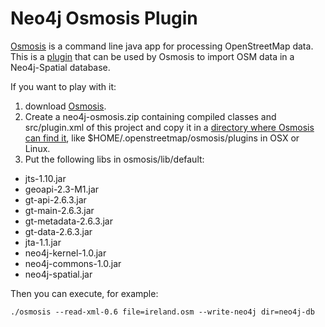 Neo4j Osmosis Plugin
=============
 
[Osmosis](http://wiki.openstreetmap.org/wiki/Osmosis) is a command line java app for processing OpenStreetMap data.
This is a [plugin](http://wiki.openstreetmap.org/wiki/Osmosis/WritingPlugins) that can be used by Osmosis to 
import OSM data in a Neo4j-Spatial database.

If you want to play with it: 

1. download [Osmosis](http://dev.openstreetmap.org/~bretth/osmosis-build/osmosis-bin-latest.zip).
2. Create a neo4j-osmosis.zip containing compiled classes and src/plugin.xml of this project and copy 
it in a [directory where Osmosis can find it](http://wiki.openstreetmap.org/wiki/Osmosis/Detailed_Usage#Plugin_Tasks), like
$HOME/.openstreetmap/osmosis/plugins in OSX or Linux.
3. Put the following libs in osmosis/lib/default:

* jts-1.10.jar
* geoapi-2.3-M1.jar
* gt-api-2.6.3.jar
* gt-main-2.6.3.jar
* gt-metadata-2.6.3.jar
* gt-data-2.6.3.jar
* jta-1.1.jar
* neo4j-kernel-1.0.jar
* neo4j-commons-1.0.jar
* neo4j-spatial.jar

Then you can execute, for example:

	./osmosis --read-xml-0.6 file=ireland.osm --write-neo4j dir=neo4j-db
